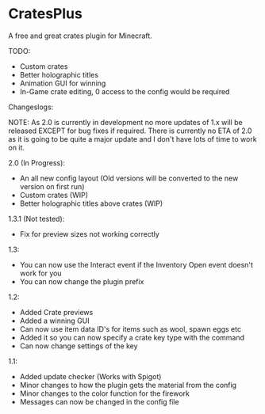 CratesPlus
=====================

A free and great crates plugin for Minecraft.


TODO:
 - Custom crates
 - Better holographic titles
 - Animation GUI for winning
 - In-Game crate editing, 0 access to the config would be required

Changeslogs:

NOTE: As 2.0 is currently in development no more updates of 1.x will be released EXCEPT for bug fixes if required. There is currently no ETA of 2.0 as it is going to be quite a major update and I don't have lots of time to work on it.

2.0 (In Progress):
 - An all new config layout (Old versions will be converted to the new version on first run)
 - Custom crates (WIP)
 - Better holographic titles above crates (WIP)

1.3.1 (Not tested):
 - Fix for preview sizes not working correctly

1.3:
 - You can now use the Interact event if the Inventory Open event doesn't work for you
 - You can now change the plugin prefix

1.2:
 - Added Crate previews
 - Added a winning GUI
 - Can now use item data ID's for items such as wool, spawn eggs etc
 - Added it so you can now specify a crate key type with the command
 - Can now change settings of the key

1.1:
 - Added update checker (Works with Spigot)
 - Minor changes to how the plugin gets the material from the config
 - Minor changes to the color function for the firework
 - Messages can now be changed in the config file